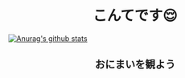 <h1 align="center">こんてです😌</h1>

[![Anurag's github stats](https://github-readme-stats.vercel.app/api?username=contengee)](https://github.com/anuraghazra/github-readme-stats)
<h1 align="center" style="font-size: 20px">おにまいを観よう</h1>
